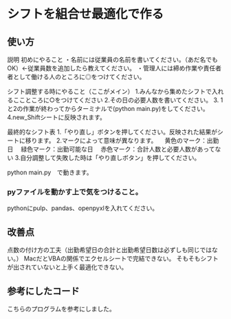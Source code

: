 # シフトを組合せ最適化で作る
## 使い方
説明
初めにやること
・名前には従業員の名前を書いてください。（あだ名でもOK）←従業員数を追加したら教えてください。
・管理人には締め作業や責任者者として働ける人のところに◎をつけてください。

シフト調整する時にやること（ここがメイン）
1.みんなから集めたシフトで入れるここところに○をつけてください
2.その日の必要人数を書いてください。
3. 1と2の作業が終わってからターミナルで(python main.py)をしてください。
4.new_Shiftシートに反映されます。

最終的なシフト表
1.「やり直し」ボタンを押してください。反映された結果がシートに移ります。
2.マークによって意味が異なります。
　黄色のマーク：出勤日
　緑色マーク：出勤可能な日
　赤色マーク：合計人数と必要人数があってない
3.自分調整して失敗した時は「やり直しボタン」を押してください。

python main.py　で動きます。

### pyファイルを動かす上で気をつけること。
pythonにpulp、pandas、openpyxlを入れてください。

## 改善点
点数の付け方の工夫（出勤希望日の合計と出勤希望日数は必ずしも同じではない。）
MacだとVBAの関係でエクセルシートで完結できない。
そもそもシフトが出されていないと上手く最適化できない。

## 参考にしたコード
こちらのプログラムを参考にしました。
